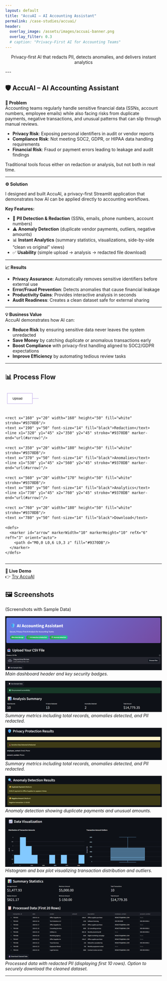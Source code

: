 ```yaml
---
layout: default
title: "AccuAI – AI Accounting Assistant"
permalink: /case-studies/accuai/
header:
  overlay_image: /assets/images/accuai-banner.png
  overlay_filter: 0.3
  # caption: "Privacy-First AI for Accounting Teams"
---
```

<p class="page__lead" style="text-align:center;">
  Privacy-first AI that redacts PII, detects anomalies, and delivers instant analytics
</p>
---

## 🛡️ AccuAI – AI Accounting Assistant  
**📌 Problem**  
Accounting teams regularly handle sensitive financial data (SSNs, account numbers, employee emails) while also facing risks from duplicate payments, negative transactions, and unusual patterns that can slip through manual reviews.  

- **Privacy Risk**: Exposing personal identifiers in audit or vendor reports  
- **Compliance Risk**: Not meeting SOC2, GDPR, or HIPAA data handling requirements  
- **Financial Risk**: Fraud or payment errors leading to leakage and audit findings  

Traditional tools focus either on redaction or analysis, but not both in real time.  

---

**⚙️ Solution** 

I designed and built AccuAI, a privacy-first Streamlit application that demonstrates how AI can be applied directly to accounting workflows.  

**Key Features:**  
- 🔐 **PII Detection & Redaction** (SSNs, emails, phone numbers, account numbers)  
- ⚠️ **Anomaly Detection** (duplicate vendor payments, outliers, negative amounts)  
- 📊 **Instant Analytics** (summary statistics, visualizations, side-by-side “clean vs original” views)  
- ✅ **Usability** (simple upload → analysis → redacted file download)  

---

**📈 Results**  
- **Privacy Assurance**: Automatically removes sensitive identifiers before external use  
- **Error/Fraud Prevention**: Detects anomalies that cause financial leakage  
- **Productivity Gains**: Provides interactive analysis in seconds  
- **Audit Readiness**: Creates a clean dataset safe for external sharing  

---

**💡 Business Value**  
AccuAI demonstrates how AI can:  

- **Reduce Risk** by ensuring sensitive data never leaves the system unredacted  
- **Save Money** by catching duplicate or anomalous transactions early  
- **Boost Compliance** with privacy-first handling aligned to SOC2/GDPR expectations  
- **Improve Efficiency** by automating tedious review tasks  

---

## 📊 Process Flow  
 <div style="max-width:100%; overflow-x:auto;">
  <svg viewBox="0 0 750 100" width="100%" height="auto" xmlns="http://www.w3.org/2000/svg">
    <rect x="10" y="20" width="120" height="50" fill="white" stroke="#9370DB"/>
    <text x="35" y="50" font-size="14" fill="black">Upload</text>
    <line x1="130" y1="45" x2="160" y2="45" stroke="#9370DB" marker-end="url(#arrow)"/>

    <rect x="160" y="20" width="160" height="50" fill="white" stroke="#9370DB"/>
    <text x="190" y="50" font-size="14" fill="black">Redaction</text>
    <line x1="320" y1="45" x2="350" y2="45" stroke="#9370DB" marker-end="url(#arrow)"/>

    <rect x="350" y="20" width="180" height="50" fill="white" stroke="#9370DB"/>
    <text x="370" y="50" font-size="14" fill="black">Anomalies</text>
    <line x1="530" y1="45" x2="560" y2="45" stroke="#9370DB" marker-end="url(#arrow)"/>

    <rect x="560" y="20" width="170" height="50" fill="white" stroke="#9370DB"/>
    <text x="580" y="50" font-size="14" fill="black">Analytics</text>
    <line x1="730" y1="45" x2="760" y2="45" stroke="#9370DB" marker-end="url(#arrow)"/>

    <rect x="760" y="20" width="180" height="50" fill="white" stroke="#9370DB"/>
    <text x="780" y="50" font-size="14" fill="black">Download</text>

    <defs>
      <marker id="arrow" markerWidth="10" markerHeight="10" refX="6" refY="3" orient="auto">
        <path d="M0,0 L0,6 L9,3 z" fill="#9370DB"/>
      </marker>
    </defs>
  </svg>
</div>

---

**🔗 Live Demo**  
👉 [Try AccuAI](https://ai-accounting-assistant-9sa7dkfi2llxvt8ng4shm7.streamlit.app/)  

## 🖼️ Screenshots
(Screenshots with Sample Data)

![Top Section](../assets/screenshots/AccuAI/top.png)  
*Main dashboard header and key security badges.*

![Analysis Summary & Metrics](../assets/screenshots/AccuAI/accountsummary.png)  
*Summary metrics including total records, anomalies detected, and PII redacted.*

![Privacy Protection Results](../assets/screenshots/AccuAI/privacyprotectionresults.png) 
*Summary metrics including total records, anomalies detected, and PII redacted.*

![Anomalies](../assets/screenshots/AccuAI/anomalies.png)  
*Anomaly detection showing duplicate payments and unusual amounts.*

![Charts](../assets/screenshots/AccuAI/charts.png)  
*Histogram and box plot visualizing transaction distribution and outliers.*

![Data Table and Download Button](../assets/screenshots/AccuAI/tableanddownload.png)  
*Processed data with redacted PII (displaying first 10 rows).*
*Option to securely download the cleaned dataset.*


---
